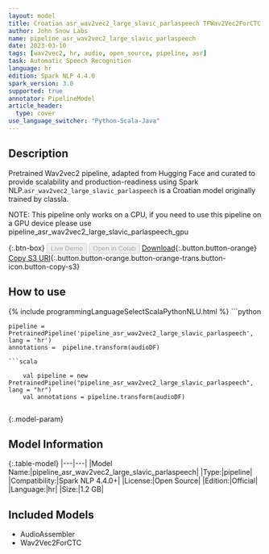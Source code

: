 ```yaml
---
layout: model
title: Croatian asr_wav2vec2_large_slavic_parlaspeech TFWav2Vec2ForCTC from classla
author: John Snow Labs
name: pipeline_asr_wav2vec2_large_slavic_parlaspeech
date: 2023-03-10
tags: [wav2vec2, hr, audio, open_source, pipeline, asr]
task: Automatic Speech Recognition
language: hr
edition: Spark NLP 4.4.0
spark_version: 3.0
supported: true
annotator: PipelineModel
article_header:
  type: cover
use_language_switcher: "Python-Scala-Java"
---
```


## Description

Pretrained Wav2vec2  pipeline, adapted from Hugging Face and curated to provide scalability and production-readiness using Spark NLP.`asr_wav2vec2_large_slavic_parlaspeech` is a Croatian model originally trained by classla.

NOTE: This pipeline only works on a CPU, if you need to use this pipeline on a GPU device please use pipeline_asr_wav2vec2_large_slavic_parlaspeech_gpu

{:.btn-box}
<button class="button button-orange" disabled>Live Demo</button>
<button class="button button-orange" disabled>Open in Colab</button>
[Download](https://s3.amazonaws.com/auxdata.johnsnowlabs.com/public/models/pipeline_asr_wav2vec2_large_slavic_parlaspeech_hr_4.4.0_3.0_1678469249165.zip){:.button.button-orange}
[Copy S3 URI](s3://auxdata.johnsnowlabs.com/public/models/pipeline_asr_wav2vec2_large_slavic_parlaspeech_hr_4.4.0_3.0_1678469249165.zip){:.button.button-orange.button-orange-trans.button-icon.button-copy-s3}

## How to use



<div class="tabs-box" markdown="1">
{% include programmingLanguageSelectScalaPythonNLU.html %}
```python

    pipeline = PretrainedPipeline('pipeline_asr_wav2vec2_large_slavic_parlaspeech', lang = 'hr')
    annotations =  pipeline.transform(audioDF)
    
```
```scala

    val pipeline = new PretrainedPipeline("pipeline_asr_wav2vec2_large_slavic_parlaspeech", lang = "hr")
    val annotations = pipeline.transform(audioDF)
    
```
</div>

{:.model-param}
## Model Information

{:.table-model}
|---|---|
|Model Name:|pipeline_asr_wav2vec2_large_slavic_parlaspeech|
|Type:|pipeline|
|Compatibility:|Spark NLP 4.4.0+|
|License:|Open Source|
|Edition:|Official|
|Language:|hr|
|Size:|1.2 GB|

## Included Models

- AudioAssembler
- Wav2Vec2ForCTC